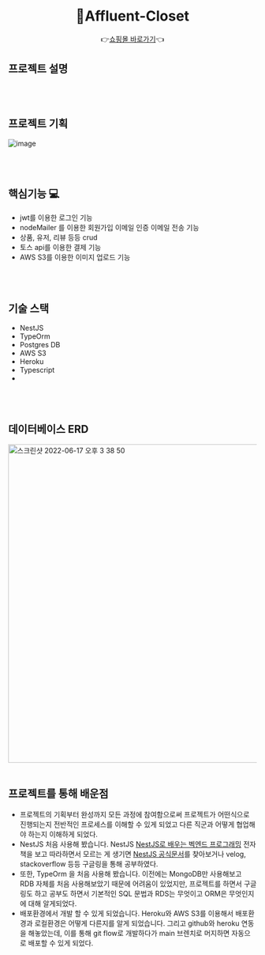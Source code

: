 <div align = "center">

  # 🛒Affluent-Closet
  
  👉<a href="https://affluent-closet.netlify.app/">쇼핑몰 바로가기</a>👈
 
</div>

## 프로젝트 설명



<br/>
<br/>

## 프로젝트 기획

![image](https://user-images.githubusercontent.com/67010993/174297492-cd41aa45-3886-4075-a764-76c67cc12dd6.png)


<br/>
<br/>

## 핵심기능 💻

* jwt를 이용한 로그인 기능
* nodeMailer 를 이용한 회원가입 이메일 인증 이메일 전송 기능
* 상품, 유저, 리뷰 등등 crud
* 토스 api를 이용한 결제 기능
* AWS S3를 이용한 이미지 업로드 기능

<br/>
<br/>

## 기술 스택

* NestJS
* TypeOrm
* Postgres DB
* AWS S3
* Heroku
* Typescript
* 
<br/>
<br/>

## 데이터베이스 ERD

<img width="644" alt="스크린샷 2022-06-17 오후 3 38 50" src="https://user-images.githubusercontent.com/67010993/174240464-55a3e7e2-5f86-470b-94ce-b46fd7c37684.png">

<br/>
<br/>

## 프로젝트를 통해 배운점

* 프로젝트의 기획부터 완성까지 모든 과정에 참여함으로써 프로젝트가 어떤식으로 진행되는지 전반적인 프로세스를 이해할 수 있게 되었고 다른 직군과 어떻게 협업해야 하는지 이해하게 되었다.
* NestJS 처음 사용해 봤습니다. NestJS <a href="https://wikidocs.net/book/7059">NestJS로 배우는 벡엔드 프로그래밍</a> 전자책을 보고 따라하면서 모르는 게 생기면 <a href="https://docs.nestjs.com/">NestJS 공식문서</a>를 찾아보거나 velog, stackoverflow 등등 구글링을 통해 공부하였다.
* 또한, TypeOrm 을 처음 사용해 봤습니다. 이전에는 MongoDB만 사용해보고 RDB 자체를 처음 사용해보았기 때문에 어려움이 있었지만, 프로젝트를 하면서 구글링도 하고 공부도 하면서 기본적인 SQL 문법과 RDS는 무엇이고 ORM은 무엇인지에 대해 알게되었다.
* 배포환경에서 개발 할 수 있게 되었습니다. Heroku와 AWS S3를 이용해서 배포환경과 로컬환경은 어떻게 다른지를 알게 되었습니다. 그리고 github와 heroku 연동을 해놓았는데, 이를 통해 git flow로 개발하다가 main 브렌치로 머지하면 자동으로 배포할 수 있게 되었다. 

